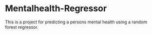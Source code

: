 # Mentalhealth-Regressor
This is a project for predicting a persons mental health using a random forest regressor. 
